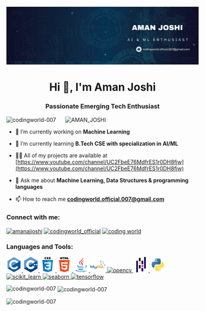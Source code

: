 ![logo](https://github.com/CodingWorld-007/CodingWorld-007/blob/main/Git_Banner.png)
<h1 align="center">Hi 👋, I'm Aman Joshi</h1>
<h3 align="center">Passionate Emerging Tech Enthusiast</h3>

<img align = "right" alt = "AMAN_JOSHI" width = "350" src = "AmanJoshi.gif">

<p align="left"> <img src="https://komarev.com/ghpvc/?username=codingworld-007&label=Profile%20views&color=0e75b6&style=flat" alt="codingworld-007" /> </p>

- 🔭 I’m currently working on **Machine Learning**

- 🌱 I’m currently learning **B.Tech CSE with specialization in AI/ML**

- 👨‍💻 All of my projects are available at [https://www.youtube.com/channel/UC2FbeE76MdfrES1r0DH8fjw](https://www.youtube.com/channel/UC2FbeE76MdfrES1r0DH8fjw)

- 💬 Ask me about **Machine Learning, Data Structures & programming languages**

- 📫 How to reach me **codingworld.official.007@gmail.com**

<h3 align="left">Connect with me:</h3>
<p align="left">
<a href="https://linkedin.com/in/amanajjoshi" target="blank"><img align="center" src="https://raw.githubusercontent.com/rahuldkjain/github-profile-readme-generator/master/src/images/icons/Social/linked-in-alt.svg" alt="amanajjoshi" height="30" width="40" /></a>
<a href="https://instagram.com/codingworld_official" target="blank"><img align="center" src="https://raw.githubusercontent.com/rahuldkjain/github-profile-readme-generator/master/src/images/icons/Social/instagram.svg" alt="codingworld_official" height="30" width="40" /></a>
<a href="https://youtube.com/@codingworld_official?feature=shared" target="blank"><img align="center" src="https://raw.githubusercontent.com/rahuldkjain/github-profile-readme-generator/master/src/images/icons/Social/youtube.svg" alt="coding world" height="30" width="40" /></a>
</p>

<h3 align="left">Languages and Tools:</h3>
<p align="left"> <a href="https://www.cprogramming.com/" target="_blank" rel="noreferrer"> <img src="https://raw.githubusercontent.com/devicons/devicon/master/icons/c/c-original.svg" alt="c" width="40" height="40"/> </a> <a href="https://www.w3schools.com/cpp/" target="_blank" rel="noreferrer"> <img src="https://raw.githubusercontent.com/devicons/devicon/master/icons/cplusplus/cplusplus-original.svg" alt="cplusplus" width="40" height="40"/> </a> <a href="https://www.w3schools.com/css/" target="_blank" rel="noreferrer"> <img src="https://raw.githubusercontent.com/devicons/devicon/master/icons/css3/css3-original-wordmark.svg" alt="css3" width="40" height="40"/> </a> <a href="https://www.w3.org/html/" target="_blank" rel="noreferrer"> <img src="https://raw.githubusercontent.com/devicons/devicon/master/icons/html5/html5-original-wordmark.svg" alt="html5" width="40" height="40"/> </a> <a href="https://www.java.com" target="_blank" rel="noreferrer"> <img src="https://raw.githubusercontent.com/devicons/devicon/master/icons/java/java-original.svg" alt="java" width="40" height="40"/> </a> <a href="https://www.mysql.com/" target="_blank" rel="noreferrer"> <img src="https://raw.githubusercontent.com/devicons/devicon/master/icons/mysql/mysql-original-wordmark.svg" alt="mysql" width="40" height="40"/> </a> <a href="https://opencv.org/" target="_blank" rel="noreferrer"> <img src="https://www.vectorlogo.zone/logos/opencv/opencv-icon.svg" alt="opencv" width="40" height="40"/> </a> <a href="https://pandas.pydata.org/" target="_blank" rel="noreferrer"> <img src="https://raw.githubusercontent.com/devicons/devicon/2ae2a900d2f041da66e950e4d48052658d850630/icons/pandas/pandas-original.svg" alt="pandas" width="40" height="40"/> </a> <a href="https://www.python.org" target="_blank" rel="noreferrer"> <img src="https://raw.githubusercontent.com/devicons/devicon/master/icons/python/python-original.svg" alt="python" width="40" height="40"/> </a> <a href="https://scikit-learn.org/" target="_blank" rel="noreferrer"> <img src="https://upload.wikimedia.org/wikipedia/commons/0/05/Scikit_learn_logo_small.svg" alt="scikit_learn" width="40" height="40"/> </a> <a href="https://seaborn.pydata.org/" target="_blank" rel="noreferrer"> <img src="https://seaborn.pydata.org/_images/logo-mark-lightbg.svg" alt="seaborn" width="40" height="40"/> </a> <a href="https://www.tensorflow.org" target="_blank" rel="noreferrer"> <img src="https://www.vectorlogo.zone/logos/tensorflow/tensorflow-icon.svg" alt="tensorflow" width="40" height="40"/> </a> </p>

<p><img align="left" src="https://github-readme-stats.vercel.app/api/top-langs?username=codingworld-007&show_icons=true&locale=en&layout=compact" alt="codingworld-007" /></p>

<p>&nbsp;<img align="center" src="https://github-readme-stats.vercel.app/api?username=codingworld-007&show_icons=true&locale=en" alt="codingworld-007" /></p>

<p><img align="center" src="https://github-readme-streak-stats.herokuapp.com/?user=codingworld-007&" alt="codingworld-007" /></p>

